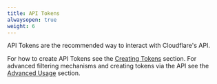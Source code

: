 ```yaml
---
title: API Tokens
alwaysopen: true
weight: 6
---
```


API Tokens are the recommended way to interact with Cloudflare's API.

For how to create API Tokens see the [Creating Tokens](tokens/create) section.
For advanced filtering mechanisms and creating tokens via the API see the [Advanced Usage](tokens/advanced) section.
